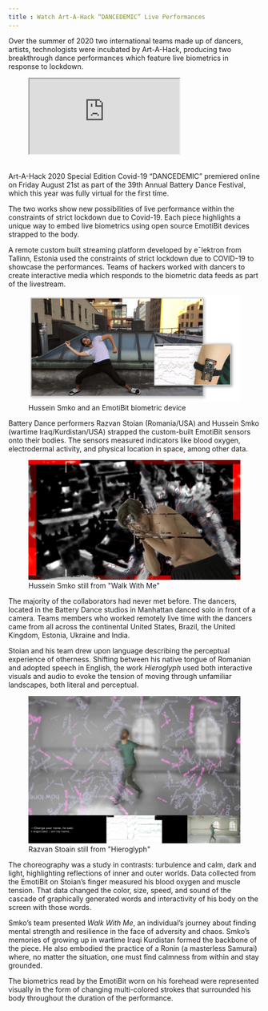 ```yaml
---
title : Watch Art-A-Hack “DANCEDEMIC” Live Performances
---
```

Over the summer of 2020 two international teams made up of dancers, artists, technologists were incubated by Art-A-Hack, producing two breakthrough dance performances which feature live biometrics in response to lockdown.

<figure class="video">
	<iframe src="https://www.youtube.com/embed/aPwrJDgkJ2M" allow="accelerometer; autoplay; encrypted-media; gyroscope; picture-in-picture" allowfullscreen></iframe>
</figure>

<br />
Art-A-Hack 2020 Special Edition Covid-19 “DANCEDEMIC” premiered online on Friday August 21st as part of the 39th Annual Battery Dance Festival, which this year was fully virtual for the first time.

<!--excerpt-ends-->

The two works show new possibilities of live performance within the constraints of strict lockdown due to Covid-19. Each piece highlights a unique way to embed live biometrics using open source EmotiBit devices strapped to the body.

A remote custom built streaming platform developed by eˉlektron from Tallinn, Estonia used the constraints of strict lockdown due to COVID-19 to showcase the performances. Teams of hackers worked with dancers to create interactive media which responds to the biometric data feeds as part of the livestream.

<figure class="no-border">
	<img src="/images/blog/2020/emotibit-hussein-smko.jpg" alt="Hussein Smko and an EmotiBit biometric device" />
	<figcaption>Hussein Smko and an EmotiBit biometric device</figcaption>
</figure>

Battery Dance performers Razvan Stoian (Romania/USA) and Hussein Smko (wartime Iraq/Kurdistan/USA) strapped the custom-built EmotiBit sensors onto their bodies. The sensors measured indicators like blood oxygen, electrodermal activity, and physical location in space, among other data.

<figure>
	<img src="/images/blog/2020/hussein-smko.jpg" alt="Hussein Smko still from Walk With Me" />
	<figcaption>Hussein Smko still from "Walk With Me"</figcaption>
</figure>

The majority of the collaborators had never met before. The dancers, located in the Battery Dance studios in Manhattan danced solo in front of a camera. Teams members who worked remotely live time with the dancers came from all across the continental United  States, Brazil, the United Kingdom, Estonia, Ukraine and India.

Stoian and his team drew upon language describing the perceptual experience of otherness. Shifting between his native tongue of Romanian and adopted speech in English, the work *Hieroglyph* used both interactive visuals and audio to evoke the tension of moving through unfamiliar landscapes, both literal and perceptual.

<figure>
	<img src="/images/blog/2020/razvan-stoian.jpg" alt="Razvan Stoain still from Hieroglyph" />
	<figcaption>Razvan Stoain still from "Hieroglyph"</figcaption>
</figure>

The choreography was a study in contrasts: turbulence and calm, dark and light, highlighting reflections of inner and outer worlds. Data collected from the EmotiBit on Stoian’s finger measured his blood oxygen and muscle tension. That data changed the color, size, speed, and sound of the cascade of graphically generated words and interactivity of his body on the screen with those words.

Smko’s team presented *Walk With Me*, an individual’s journey about finding mental strength and resilience in the face of adversity and chaos. Smko’s memories of growing up in wartime Iraqi Kurdistan formed the backbone of the piece. He also embodied the practice of a Ronin (a masterless Samurai) where, no matter the situation, one must find calmness from within and stay grounded.

The biometrics read by the EmotiBit worn on his forehead were represented visually in the form of changing multi-colored strokes that surrounded his body throughout the duration of the performance.